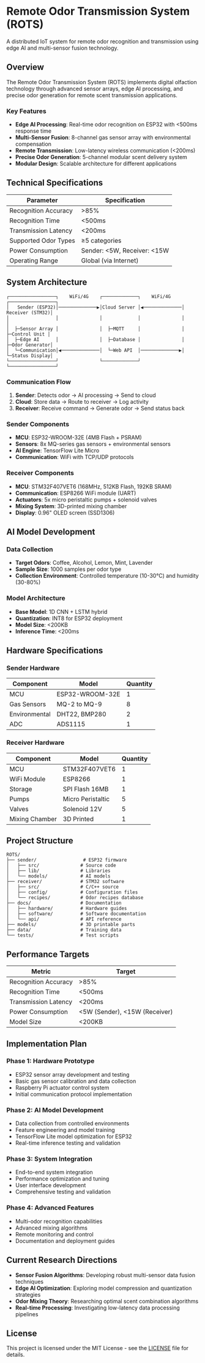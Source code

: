 # Remote Odor Transmission System (ROTS)

A distributed IoT system for remote odor recognition and transmission using edge AI and multi-sensor fusion technology.

## Overview

The Remote Odor Transmission System (ROTS) implements digital olfaction technology through advanced sensor arrays, edge AI processing, and precise odor generation for remote scent transmission applications.

### Key Features

- **Edge AI Processing**: Real-time odor recognition on ESP32 with <500ms response time
- **Multi-Sensor Fusion**: 8-channel gas sensor array with environmental compensation
- **Remote Transmission**: Low-latency wireless communication (<200ms)
- **Precise Odor Generation**: 5-channel modular scent delivery system
- **Modular Design**: Scalable architecture for different applications

## Technical Specifications

| Parameter | Specification |
|-----------|---------------|
| Recognition Accuracy | >85% |
| Recognition Time | <500ms |
| Transmission Latency | <200ms |
| Supported Odor Types | ≥5 categories |
| Power Consumption | Sender: <5W, Receiver: <15W |
| Operating Range | Global (via Internet) |

## System Architecture

```
┌─────────────────┐    WiFi/4G    ┌─────────────┐    WiFi/4G    ┌─────────────────┐
│   Sender (ESP32)│──────────────▶│Cloud Server │◀──────────────│ Receiver (STM32)│
│                 │               │             │               │                 │
│  ├─Sensor Array │               │  ├─MQTT     │               │  ├─Control Unit │
│  ├─Edge AI      │               │  ├─Database │               │  ├─Odor Generator│
│  └─Communication│◀──────────────│  └─Web API  │──────────────▶│  └─Status Display│
└─────────────────┘               └─────────────┘               └─────────────────┘
```

### Communication Flow
1. **Sender**: Detects odor → AI processing → Send to cloud
2. **Cloud**: Store data → Route to receiver → Log activity
3. **Receiver**: Receive command → Generate odor → Send status back

### Sender Components
- **MCU**: ESP32-WROOM-32E (4MB Flash + PSRAM)
- **Sensors**: 8x MQ-series gas sensors + environmental sensors
- **AI Engine**: TensorFlow Lite Micro
- **Communication**: WiFi with TCP/UDP protocols

### Receiver Components
- **MCU**: STM32F407VET6 (168MHz, 512KB Flash, 192KB SRAM)
- **Communication**: ESP8266 WiFi module (UART)
- **Actuators**: 5x micro peristaltic pumps + solenoid valves
- **Mixing System**: 3D-printed mixing chamber
- **Display**: 0.96" OLED screen (SSD1306)


## AI Model Development

### Data Collection
- **Target Odors**: Coffee, Alcohol, Lemon, Mint, Lavender
- **Sample Size**: 1000 samples per odor type
- **Collection Environment**: Controlled temperature (10-30°C) and humidity (30-80%)

### Model Architecture
- **Base Model**: 1D CNN + LSTM hybrid
- **Quantization**: INT8 for ESP32 deployment
- **Model Size**: <200KB
- **Inference Time**: <200ms


## Hardware Specifications

### Sender Hardware
| Component | Model | Quantity |
|-----------|-------|----------|
| MCU | ESP32-WROOM-32E | 1 |
| Gas Sensors | MQ-2 to MQ-9 | 8 |
| Environmental | DHT22, BMP280 | 2 |
| ADC | ADS1115 | 1 |

### Receiver Hardware
| Component | Model | Quantity |
|-----------|-------|----------|
| MCU | STM32F407VET6 | 1 |
| WiFi Module | ESP8266 | 1 |
| Storage | SPI Flash 16MB | 1 |
| Pumps | Micro Peristaltic | 5 |
| Valves | Solenoid 12V | 5 |
| Mixing Chamber | 3D Printed | 1 |

## Project Structure

```
ROTS/
├── sender/                 # ESP32 firmware
│   ├── src/               # Source code
│   ├── lib/               # Libraries
│   └── models/            # AI models
├── receiver/              # STM32 software
│   ├── src/               # C/C++ source
│   ├── config/            # Configuration files
│   └── recipes/           # Odor recipes database
├── docs/                  # Documentation
│   ├── hardware/          # Hardware guides
│   ├── software/          # Software documentation
│   └── api/               # API reference
├── models/                # 3D printable parts
├── data/                  # Training data
└── tests/                 # Test scripts
```


## Performance Targets

| Metric | Target |
|--------|--------|
| Recognition Accuracy | >85% |
| Recognition Time | <500ms |
| Transmission Latency | <200ms |
| Power Consumption | <5W (Sender), <15W (Receiver) |
| Model Size | <200KB |

## Implementation Plan

### Phase 1: Hardware Prototype 
- ESP32 sensor array development and testing
- Basic gas sensor calibration and data collection
- Raspberry Pi actuator control system
- Initial communication protocol implementation

### Phase 2: AI Model Development
- Data collection from controlled environments
- Feature engineering and model training
- TensorFlow Lite model optimization for ESP32
- Real-time inference testing and validation

### Phase 3: System Integration
- End-to-end system integration
- Performance optimization and tuning
- User interface development
- Comprehensive testing and validation

### Phase 4: Advanced Features
- Multi-odor recognition capabilities
- Advanced mixing algorithms
- Remote monitoring and control
- Documentation and deployment guides

## Current Research Directions

- **Sensor Fusion Algorithms**: Developing robust multi-sensor data fusion techniques
- **Edge AI Optimization**: Exploring model compression and quantization strategies
- **Odor Mixing Theory**: Researching optimal scent combination algorithms
- **Real-time Processing**: Investigating low-latency data processing pipelines



## License

This project is licensed under the MIT License - see the [LICENSE](LICENSE) file for details.

